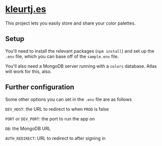 # [kleurtj.es](https://kleurtj.es/jip)


This project lets you easily store and share your color palettes. 

## Setup

You'll need to install the relevant packages (`npm install`) and set up the `.env` file, which you can base off of the `sample.env` file.

You'll also need a MongoDB server running with a `colors` database. Atlas will work for this, also.

## Further configuration

Some other options you can set in the `.env` file are as follows

`DEV_HOST`: the URL to redirect to when `PROD` is false

`PORT` or `DEV_PORT`: the port to run the app on

`DB`: the MongoDB URL

`AUTH_REDIRECT`: URL to redirect to after signing in
